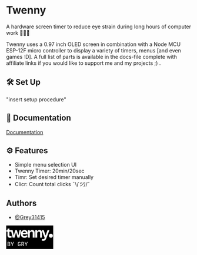 
# Twenny

A hardware screen timer to reduce eye strain during long hours of computer work 🧑🏻‍💻

Twenny uses a 0.97 inch OLED screen in combination with a Node MCU ESP-12F micro controller to display a variety of timers, menus \[and even games :D\]. 
A full list of parts is available in the docs-file complete with affiliate links if you would like to support me and my projects ;) .


## 🛠️ Set Up

"insert setup procedure"




## 📄 Documentation

[Documentation](https://github.com/Grey31415/Twenny/blob/main/Docs)


## ⚙️ Features

- Simple menu selection UI
- Twenny Timer: 20min/20sec
- Timr: Set desired timer manually
- Clicr: Count total clicks ¯\\_(ツ)_/¯


## Authors

- [@Grey31415](https://github.com/Grey31415)



![Logo](https://github.com/Grey31415/Twenny/blob/main/Design/OLED%20Graphics/twenny%20menu%20png/1.png)

